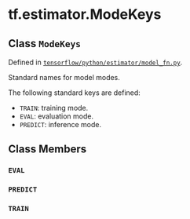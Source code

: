 <div itemscope itemtype="http://developers.google.com/ReferenceObject">
<meta itemprop="name" content="tf.estimator.ModeKeys" />
<meta itemprop="property" content="EVAL"/>
<meta itemprop="property" content="PREDICT"/>
<meta itemprop="property" content="TRAIN"/>
</div>

# tf.estimator.ModeKeys

## Class `ModeKeys`





Defined in [`tensorflow/python/estimator/model_fn.py`](https://www.tensorflow.org/code/tensorflow/python/estimator/model_fn.py).

Standard names for model modes.

The following standard keys are defined:

* `TRAIN`: training mode.
* `EVAL`: evaluation mode.
* `PREDICT`: inference mode.

## Class Members

<h3 id="EVAL"><code>EVAL</code></h3>

<h3 id="PREDICT"><code>PREDICT</code></h3>

<h3 id="TRAIN"><code>TRAIN</code></h3>

